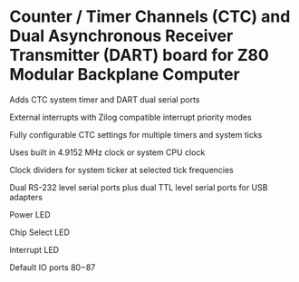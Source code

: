 # Counter / Timer Channels (CTC) and Dual Asynchronous Receiver Transmitter (DART) board for Z80 Modular Backplane Computer

Adds CTC system timer and DART dual serial ports

External interrupts with Zilog compatible interrupt priority modes

Fully configurable CTC settings for multiple timers and system ticks

Uses built in 4.9152 MHz clock or system CPU clock

Clock dividers for system ticker at selected tick frequencies

Dual RS-232 level serial ports plus dual TTL level serial ports for USB adapters

Power LED

Chip Select LED

Interrupt LED

Default IO ports $80-$87

